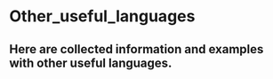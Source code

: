 # Other_useful_languages
## Here are collected information and examples with other useful languages.
